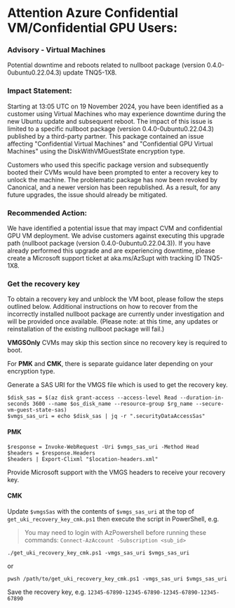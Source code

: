# Attention Azure Confidential VM/Confidential GPU Users:

### Advisory - Virtual Machines
Potential downtime and reboots related to nullboot package (version 0.4.0-0ubuntu0.22.04.3) update
TNQ5-1X8.

### Impact Statement: 
Starting at 13:05 UTC on 19 November 2024, you have been identified as a customer using Virtual Machines who may experience downtime during the new Ubuntu update and subsequent reboot. The impact of this issue is limited to a specific nullboot package (version 0.4.0-0ubuntu0.22.04.3) published by a third-party partner. This package contained an issue affecting "Confidential Virtual Machines" and "Confidential GPU Virtual Machines" using the DiskWithVMGuestState encryption type.

Customers who used this specific package version and subsequently booted their CVMs would have been prompted to enter a recovery key to unlock the machine. The problematic package has now been revoked by Canonical, and a newer version has been republished. As a result, for any future upgrades, the issue should already be mitigated.


### Recommended Action: 
We have identified a potential issue that may impact CVM and confidential GPU VM deployment. 
We advise customers against executing this upgrade path (nullboot package (version 0.4.0-0ubuntu0.22.04.3)). 
If you have already performed this upgrade and are experiencing downtime, please create a Microsoft support ticket at aka.ms/AzSupt with tracking ID TNQ5-1X8.


### Get the recovery key

To obtain a recovery key and unblock the VM boot, please follow the steps outlined below. Additional instructions on how to recover from the incorrectly installed nullboot package are currently under investigation and will be provided once available. (Please note: at this time, any updates or reinstallation of the existing nullboot package will fail.)

<strong>VMGSOnly</strong> CVMs may skip this section since no recovery key is required to boot.

For <strong>PMK</strong> and <strong>CMK</strong>, there is separate guidance later depending on your encryption type.

Generate a SAS URI for the VMGS file which is used to get the recovery key.

```
$disk_sas = $(az disk grant-access --access-level Read --duration-in-seconds 3600 --name $os_disk_name --resource-group $rg_name --secure-vm-guest-state-sas)
$vmgs_sas_uri = echo $disk_sas | jq -r ".securityDataAccessSas"
```

#### PMK
```
$response = Invoke-WebRequest -Uri $vmgs_sas_uri -Method Head
$headers = $response.Headers 
$headers | Export-Clixml "$location-headers.xml"
```

Provide Microsoft support with the VMGS headers to receive your recovery key.

#### CMK

Update `$vmgsSas` with the contents of `$vmgs_sas_uri` at the top of `get_uki_recovery_key_cmk.ps1`
then execute the script in PowerShell, e.g.

> You may need to login with AzPowershell before running these commands: `Connect-AzAccount -Subscription <sub_id>`

```
./get_uki_recovery_key_cmk.ps1 -vmgs_sas_uri $vmgs_sas_uri
```

or

```
pwsh /path/to/get_uki_recovery_key_cmk.ps1 -vmgs_sas_uri $vmgs_sas_uri
```

Save the recovery key, e.g. `12345-67890-12345-67890-12345-67890-12345-67890`